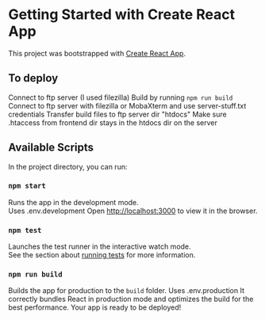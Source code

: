 # Getting Started with Create React App

This project was bootstrapped with [Create React App](https://github.com/facebook/create-react-app).

## To deploy

Connect to ftp server (I used filezilla)
Build by running `npm run build`
Connect to ftp server with filezilla or MobaXterm and use server-stuff.txt credentials
Transfer build files to ftp server dir "htdocs"
Make sure .htaccess from frontend dir stays in the htdocs dir on the server

## Available Scripts

In the project directory, you can run:

### `npm start`

Runs the app in the development mode.\
Uses .env.development
Open [http://localhost:3000](http://localhost:3000) to view it in the browser.

### `npm test`

Launches the test runner in the interactive watch mode.\
See the section about [running tests](https://facebook.github.io/create-react-app/docs/running-tests) for more information.

### `npm run build`

Builds the app for production to the `build` folder.
Uses .env.production
It correctly bundles React in production mode and optimizes the build for the best performance.
Your app is ready to be deployed!
